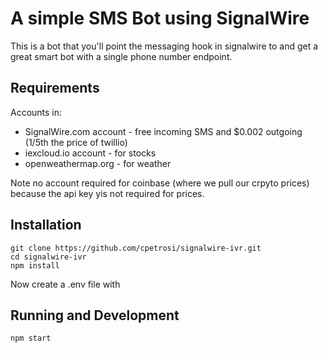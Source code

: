# A simple SMS Bot using  SignalWire

This is a bot that you'll point the messaging hook in signalwire to and get a great smart bot with a single phone number endpoint.

## Requirements

Accounts in: 
- SignalWire.com account - free incoming SMS and $0.002 outgoing (1/5th the price of twillio)
- iexcloud.io account - for stocks
- openweathermap.org - for weather

Note no account required for coinbase (where we pull our crpyto prices) because the api key yis not required for prices.
## Installation

```
git clone https://github.com/cpetrosi/signalwire-ivr.git
cd signalwire-ivr
npm install
```
Now create a .env file with 

## Running and Development
```
npm start
```
